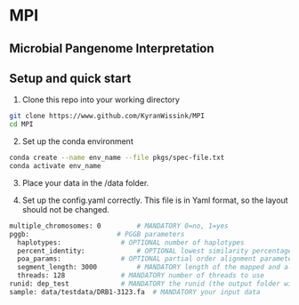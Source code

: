 # MPI
Microbial Pangenome Interpretation
---------------------------------------------------------
## Setup and quick start

1) Clone this repo into your working directory
```bash
git clone https://www.github.com/KyranWissink/MPI 
cd MPI
```

2) Set up the conda environment
```bash
conda create --name env_name --file pkgs/spec-file.txt
conda activate env_name
```

3) Place your data in the /data folder.

4) Set up the config.yaml correctly. 
This file is in Yaml format, so the layout should not be changed.
```bash
multiple_chromosomes: 0			# MANDATORY 0=no, 1=yes
pggb:					   # PGGB parameters
  haplotypes: 				# OPTIONAL number of haplotypes 
  percent_identity: 			# OPTIONAL lowest similarity percentage between haplotypes
  poa_params: 				# OPTIONAL partial order alignment parameters (based on percent identity)
  segment_length: 3000			# MANDATORY length of the mapped and aligned segment
  threads: 128				# MANDATORY number of threads to use
runid: dep_test				# MANDATORY the runid (the output folder will have this name)
sample: data/testdata/DRB1-3123.fa	# MANDATORY your input data
```
